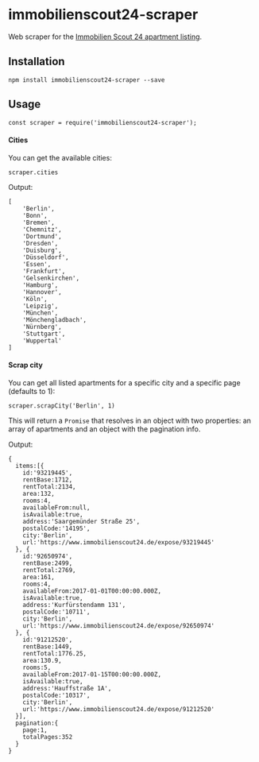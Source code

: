 # immobilienscout24-scraper
Web scraper for the [Immobilien Scout 24 apartment listing](https://www.immobilienscout24.de/).

## Installation
```
npm install immobilienscout24-scraper --save
```

## Usage

```
const scraper = require('immobilienscout24-scraper');
```

#### Cities
You can get the available cities:
```
scraper.cities
```

Output:
```
[
    'Berlin',
    'Bonn',
    'Bremen',
    'Chemnitz',
    'Dortmund',
    'Dresden',
    'Duisburg',
    'Düsseldorf',
    'Essen',
    'Frankfurt',
    'Gelsenkirchen',
    'Hamburg',
    'Hannover',
    'Köln',
    'Leipzig',
    'München',
    'Mönchengladbach',
    'Nürnberg',
    'Stuttgart',
    'Wuppertal'
]
```

#### Scrap city
You can get all listed apartments for a specific city and a specific page (defaults to 1):
```
scraper.scrapCity('Berlin', 1)
```
This will return a `Promise` that resolves in an object with two properties: an array of apartments
and an object with the pagination info.

Output:
```
{
  items:[{
    id:'93219445',
    rentBase:1712,
    rentTotal:2134,
    area:132,
    rooms:4,
    availableFrom:null,
    isAvailable:true,
    address:'Saargemünder Straße 25',
    postalCode:'14195',
    city:'Berlin',
    url:'https://www.immobilienscout24.de/expose/93219445'
  }, {
    id:'92650974',
    rentBase:2499,
    rentTotal:2769,
    area:161,
    rooms:4,
    availableFrom:2017-01-01T00:00:00.000Z,
    isAvailable:true,
    address:'Kurfürstendamm 131',
    postalCode:'10711',
    city:'Berlin',
    url:'https://www.immobilienscout24.de/expose/92650974'
  }, {
    id:'91212520',
    rentBase:1449,
    rentTotal:1776.25,
    area:130.9,
    rooms:5,
    availableFrom:2017-01-15T00:00:00.000Z,
    isAvailable:true,
    address:'Hauffstraße 1A',
    postalCode:'10317',
    city:'Berlin',
    url:'https://www.immobilienscout24.de/expose/91212520'
  }],
  pagination:{
    page:1,
    totalPages:352
  }
}
```
